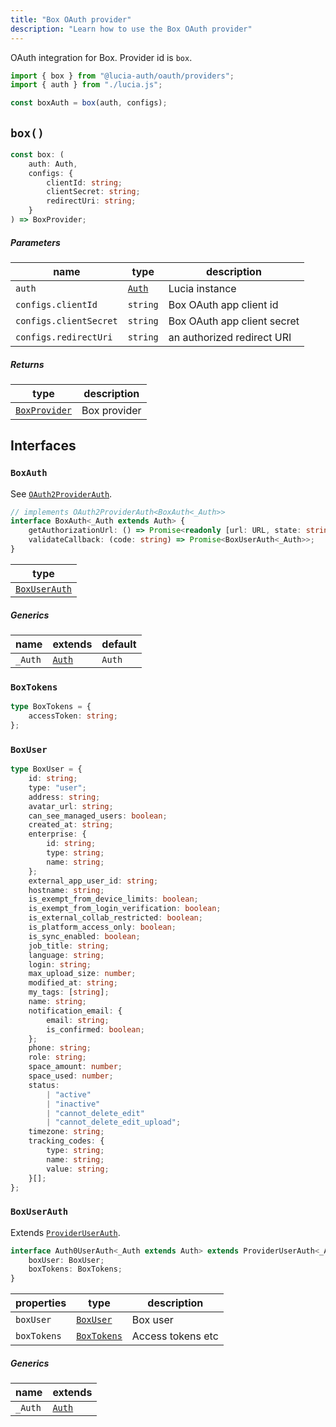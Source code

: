 ```yaml
---
title: "Box OAuth provider"
description: "Learn how to use the Box OAuth provider"
---
```


OAuth integration for Box. Provider id is `box`.

```ts
import { box } from "@lucia-auth/oauth/providers";
import { auth } from "./lucia.js";

const boxAuth = box(auth, configs);
```

## `box()`

```ts
const box: (
	auth: Auth,
	configs: {
		clientId: string;
		clientSecret: string;
		redirectUri: string;
	}
) => BoxProvider;
```

##### Parameters

| name                   | type                                       | description                 |
| ---------------------- | ------------------------------------------ | --------------------------- |
| `auth`                 | [`Auth`](/reference/lucia/interfaces/auth) | Lucia instance              |
| `configs.clientId`     | `string`                                   | Box OAuth app client id     |
| `configs.clientSecret` | `string`                                   | Box OAuth app client secret |
| `configs.redirectUri`  | `string`                                   | an authorized redirect URI  |

##### Returns

| type                          | description  |
| ----------------------------- | ------------ |
| [`BoxProvider`](#boxprovider) | Box provider |

## Interfaces

### `BoxAuth`

See [`OAuth2ProviderAuth`](/reference/oauth/interfaces/oauth2providerauth).

```ts
// implements OAuth2ProviderAuth<BoxAuth<_Auth>>
interface BoxAuth<_Auth extends Auth> {
	getAuthorizationUrl: () => Promise<readonly [url: URL, state: string]>;
	validateCallback: (code: string) => Promise<BoxUserAuth<_Auth>>;
}
```

| type                          |
| ----------------------------- |
| [`BoxUserAuth`](#boxuserauth) |

##### Generics

| name    | extends                                    | default |
| ------- | ------------------------------------------ | ------- |
| `_Auth` | [`Auth`](/reference/lucia/interfaces/auth) | `Auth`  |

### `BoxTokens`

```ts
type BoxTokens = {
	accessToken: string;
};
```

### `BoxUser`

```ts
type BoxUser = {
	id: string;
	type: "user";
	address: string;
	avatar_url: string;
	can_see_managed_users: boolean;
	created_at: string;
	enterprise: {
		id: string;
		type: string;
		name: string;
	};
	external_app_user_id: string;
	hostname: string;
	is_exempt_from_device_limits: boolean;
	is_exempt_from_login_verification: boolean;
	is_external_collab_restricted: boolean;
	is_platform_access_only: boolean;
	is_sync_enabled: boolean;
	job_title: string;
	language: string;
	login: string;
	max_upload_size: number;
	modified_at: string;
	my_tags: [string];
	name: string;
	notification_email: {
		email: string;
		is_confirmed: boolean;
	};
	phone: string;
	role: string;
	space_amount: number;
	space_used: number;
	status:
		| "active"
		| "inactive"
		| "cannot_delete_edit"
		| "cannot_delete_edit_upload";
	timezone: string;
	tracking_codes: {
		type: string;
		name: string;
		value: string;
	}[];
};
```

### `BoxUserAuth`

Extends [`ProviderUserAuth`](/reference/oauth/interfaces/provideruserauth).

```ts
interface Auth0UserAuth<_Auth extends Auth> extends ProviderUserAuth<_Auth> {
	boxUser: BoxUser;
	boxTokens: BoxTokens;
}
```

| properties  | type                      | description       |
| ----------- | ------------------------- | ----------------- |
| `boxUser`   | [`BoxUser`](#boxuser)     | Box user          |
| `boxTokens` | [`BoxTokens`](#boxtokens) | Access tokens etc |

##### Generics

| name    | extends                                    |
| ------- | ------------------------------------------ |
| `_Auth` | [`Auth`](/reference/lucia/interfaces/auth) |
